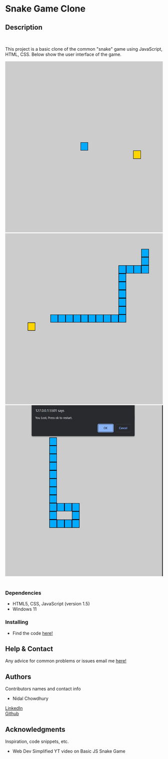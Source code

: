 # Snake Game Clone
## Description
<br />
<p>
  This project is a basic clone of the common "snake" game using JavaScript, HTML, CSS. Below show the user interface of the game.
</p>
<div class="container">
  <a href="https://github.com/NzyC/Snake-Game">
    <img src="./assets/1.jpg" alt="Logo" width="800" height="545">
  </a>
  <a href="https://github.com/NzyC/Snake-Game">
    <img src="./assets/2.jpg" alt="Logo" width="800" height="545">
  </a>
  <a href="https://github.com/NzyC/Snake-Game">
    <img src="./assets/3.jpg" alt="Logo" width="800" height="545">
  </a>
</div>
<br />

### Dependencies

* HTML5, CSS, JavaScript (version 1.5)
* Windows 11

### Installing

* Find the code <a href="https://github.com/NzyC/Snake-Game"> here!</a>
## Help & Contact

Any advice for common problems or issues email me <a href="mailto:nidal.chowdhury1@gmail.com">here!</a>

## Authors

Contributors names and contact info

* Nidal Chowdhury  
<a href="https://www.linkedin.com/in/nidal-chowdhury-b56b52220/">
LinkedIn</a>
<br />
 <a href="https://github.com/NzyC">Github</a>

## Acknowledgments

Inspiration, code snippets, etc.
* Web Dev Simplified YT video on <a hre="https://www.youtube.com/watch?v=QTcIXok9wNY&ab_channel=WebDevSimplified">Basic JS Snake Game</a>